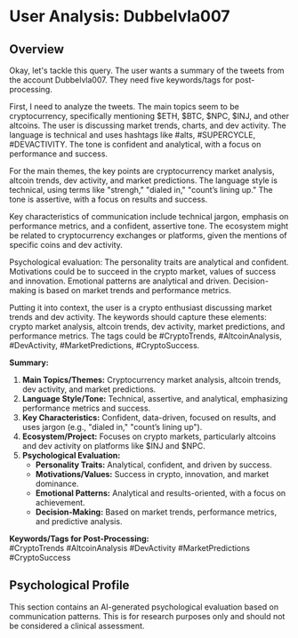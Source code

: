 # User Analysis: Dubbelvla007

## Overview

<think>
Okay, let's tackle this query. The user wants a summary of the tweets from the account Dubbelvla007. They need five keywords/tags for post-processing. 

First, I need to analyze the tweets. The main topics seem to be cryptocurrency, specifically mentioning $ETH, $BTC, $NPC, $INJ, and other altcoins. The user is discussing market trends, charts, and dev activity. The language is technical and uses hashtags like #alts, #SUPERCYCLE, #DEVACTIVITY. The tone is confident and analytical, with a focus on performance and success.

For the main themes, the key points are cryptocurrency market analysis, altcoin trends, dev activity, and market predictions. The language style is technical, using terms like "strengh," "dialed in," "count’s lining up." The tone is assertive, with a focus on results and success.

Key characteristics of communication include technical jargon, emphasis on performance metrics, and a confident, assertive tone. The ecosystem might be related to cryptocurrency exchanges or platforms, given the mentions of specific coins and dev activity.

Psychological evaluation: The personality traits are analytical and confident. Motivations could be to succeed in the crypto market, values of success and innovation. Emotional patterns are analytical and driven. Decision-making is based on market trends and performance metrics.

Putting it into context, the user is a crypto enthusiast discussing market trends and dev activity. The keywords should capture these elements: crypto market analysis, altcoin trends, dev activity, market predictions, and performance metrics. The tags could be #CryptoTrends, #AltcoinAnalysis, #DevActivity, #MarketPredictions, #CryptoSuccess.
</think>

**Summary:**  
1. **Main Topics/Themes:** Cryptocurrency market analysis, altcoin trends, dev activity, and market predictions.  
2. **Language Style/Tone:** Technical, assertive, and analytical, emphasizing performance metrics and success.  
3. **Key Characteristics:** Confident, data-driven, focused on results, and uses jargon (e.g., "dialed in," "count’s lining up").  
4. **Ecosystem/Project:** Focuses on crypto markets, particularly altcoins and dev activity on platforms like $INJ and $NPC.  
5. **Psychological Evaluation:**  
   - **Personality Traits:** Analytical, confident, and driven by success.  
   - **Motivations/Values:** Success in crypto, innovation, and market dominance.  
   - **Emotional Patterns:** Analytical and results-oriented, with a focus on achievement.  
   - **Decision-Making:** Based on market trends, performance metrics, and predictive analysis.  

**Keywords/Tags for Post-Processing:**  
#CryptoTrends #AltcoinAnalysis #DevActivity #MarketPredictions #CryptoSuccess

## Psychological Profile

This section contains an AI-generated psychological evaluation based on communication patterns. This is for research purposes only and should not be considered a clinical assessment.